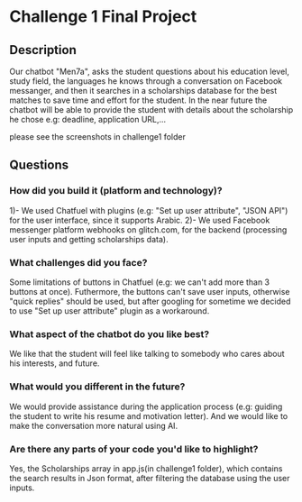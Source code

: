 # Challenge 1 Final Project

## Description

Our chatbot "Men7a", asks the student questions about his education level, study field, the languages he knows through a conversation on Facebook messanger, and then it searches in a scholarships database for the best matches to save time and effort for the student.
In the near future the chatbot will be able to provide the student with details about the scholarship he chose e.g: deadline, application URL,...

please see the screenshots in challenge1 folder

## Questions

### How did you build it (platform and technology)?

1)- We used Chatfuel with plugins (e.g: "Set up user attribute", "JSON API") for the user interface, since it supports Arabic.
2)- We used Facebook messenger platform webhooks on glitch.com, for the backend (processing user inputs and getting scholarships data).

### What challenges did you face?

Some limitations of buttons in Chatfuel (e.g: we can't add more than 3 buttons at once). Futhermore, the buttons can't save user inputs, otherwise "quick replies" should be used, but after googling for sometime we decided to use "Set up user attribute" plugin as a workaround.

### What aspect of the chatbot do you like best? 

We like that the student will feel like talking to somebody who cares about his interests, and future.

### What would you different in the future? 

We would provide assistance during the application process (e.g: guiding the student to write his resume and motivation letter).
And we would like to make the conversation more natural using AI.

### Are there any parts of your code you'd like to highlight?

Yes, the Scholarships array in app.js(in challenge1 folder), which contains the search results in Json format, after filtering the database using the user inputs.